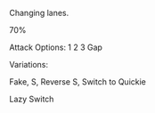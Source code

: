 Changing lanes.

70%

Attack Options: 1 2 3 Gap

Variations:

Fake, S, Reverse S, Switch to Quickie

Lazy Switch
